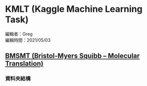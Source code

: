 
# KMLT (Kaggle Machine Learning Task)

編輯者：Greg  
編輯時間：2021/05/03  

## [BMSMT (Bristol-Myers Squibb – Molecular Translation)][BMSMT]  

### 資料夾結構




[Line]: 連結  
[BMSMT]: https://www.kaggle.com/c/bms-molecular-translation  